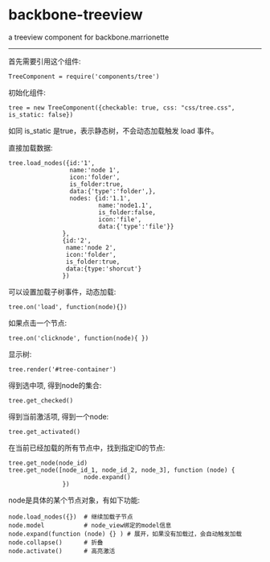  backbone-treeview
=================
a treeview component for backbone.marrionette

----------

首先需要引用这个组件:

    TreeComponent = require('components/tree')

初始化组件:

    tree = new TreeComponent({checkable: true, css: "css/tree.css", is_static: false})

如同 is_static 是true，表示静态树，不会动态加载触发 load 事件。


直接加载数据:

    tree.load_nodes({id:'1',
                     name:'node 1',
                     icon:'folder',
                     is_folder:true,
                     data:{'type':'folder',},
                     nodes: {id:'1.1',
                             name:'node1.1',
                             is_folder:false,
                             icon:'file',
                             data:{'type':'file'}}
                   },
                   {id:'2',
                    name:'node 2',
                    icon:'folder',
                    is_folder:true,
                    data:{type:'shorcut'}
                   })

可以设置加载子树事件，动态加载:

    tree.on('load', function(node){})

如果点击一个节点:

    tree.on('clicknode', function(node){ })
显示树:

    tree.render('#tree-container')
得到选中项, 得到node的集合:

    tree.get_checked()
得到当前激活项, 得到一个node:

    tree.get_activated()
在当前已经加载的所有节点中，找到指定ID的节点:

    tree.get_node(node_id)
    tree.get_node([node_id_1, node_id_2, node_3], function (node) {
                         node.expand()
                   })
node是具体的某个节点对象，有如下功能:

    node.load_nodes({})  # 继续加载子节点
    node.model           # node_view绑定的model信息
    node.expand(function (node) {} ) # 展开，如果没有加载过，会自动触发加载
    node.collapse()      # 折叠
    node.activate()      # 高亮激活